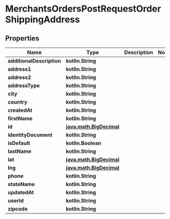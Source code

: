 
# MerchantsOrdersPostRequestOrderShippingAddress

## Properties
Name | Type | Description | Notes
------------ | ------------- | ------------- | -------------
**additionalDescription** | **kotlin.String** |  | 
**address1** | **kotlin.String** |  | 
**address2** | **kotlin.String** |  | 
**addressType** | **kotlin.String** |  | 
**city** | **kotlin.String** |  | 
**country** | **kotlin.String** |  | 
**createdAt** | **kotlin.String** |  | 
**firstName** | **kotlin.String** |  | 
**id** | [**java.math.BigDecimal**](java.math.BigDecimal.md) |  | 
**identityDocument** | **kotlin.String** |  | 
**isDefault** | **kotlin.Boolean** |  | 
**lastName** | **kotlin.String** |  | 
**lat** | [**java.math.BigDecimal**](java.math.BigDecimal.md) |  | 
**lng** | [**java.math.BigDecimal**](java.math.BigDecimal.md) |  | 
**phone** | **kotlin.String** |  | 
**stateName** | **kotlin.String** |  | 
**updatedAt** | **kotlin.String** |  | 
**userId** | **kotlin.String** |  | 
**zipcode** | **kotlin.String** |  | 



